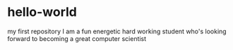# hello-world
my first repository
I am a fun energetic hard working student who's looking forward to becoming a great computer scientist
